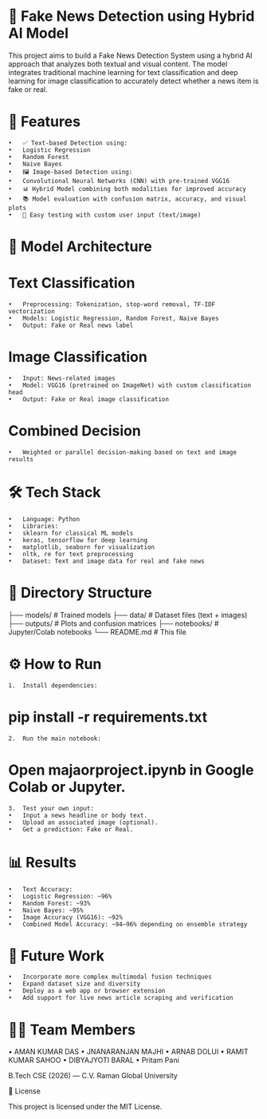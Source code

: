 # 📰 **Fake News Detection using Hybrid AI Model**

This project aims to build a Fake News Detection System using a hybrid AI approach that analyzes both textual and visual content. The model integrates traditional machine learning for text classification and deep learning for image classification to accurately detect whether a news item is fake or real.

# 🚀 Features
	•	✅ Text-based Detection using:
	•	Logistic Regression
	•	Random Forest
	•	Naive Bayes
	•	🖼️ Image-based Detection using:
	•	Convolutional Neural Networks (CNN) with pre-trained VGG16
	•	📊 Hybrid Model combining both modalities for improved accuracy
	•	📚 Model evaluation with confusion matrix, accuracy, and visual plots
	•	🧪 Easy testing with custom user input (text/image)

# 🧠 Model Architecture

# Text Classification
	•	Preprocessing: Tokenization, stop-word removal, TF-IDF vectorization
	•	Models: Logistic Regression, Random Forest, Naive Bayes
	•	Output: Fake or Real news label

# Image Classification
	•	Input: News-related images
	•	Model: VGG16 (pretrained on ImageNet) with custom classification head
	•	Output: Fake or Real image classification

# Combined Decision
	•	Weighted or parallel decision-making based on text and image results

# 🛠️ Tech Stack
	•	Language: Python
	•	Libraries:
	•	sklearn for classical ML models
	•	keras, tensorflow for deep learning
	•	matplotlib, seaborn for visualization
	•	nltk, re for text preprocessing
	•	Dataset: Text and image data for real and fake news

# 📁 Directory Structure

├── models/                  # Trained models
├── data/                    # Dataset files (text + images)
├── outputs/                 # Plots and confusion matrices
├── notebooks/               # Jupyter/Colab notebooks
└── README.md                # This file

# ⚙️ How to Run
	1.	Install dependencies:

# pip install -r requirements.txt


	2.	Run the main notebook:
# Open majaorproject.ipynb in Google Colab or Jupyter.
	3.	Test your own input:
	•	Input a news headline or body text.
	•	Upload an associated image (optional).
	•	Get a prediction: Fake or Real.

# 📊 Results
	•	Text Accuracy:
	•	Logistic Regression: ~96%
	•	Random Forest: ~93%
	•	Naive Bayes: ~95%
	•	Image Accuracy (VGG16): ~92%
	•	Combined Model Accuracy: ~94–96% depending on ensemble strategy

# 📌 Future Work
	•	Incorporate more complex multimodal fusion techniques
	•	Expand dataset size and diversity
	•	Deploy as a web app or browser extension
	•	Add support for live news article scraping and verification

# 👨‍💻 Team Members

• AMAN KUMAR DAS
• JNANARANJAN MAJHI 
• ARNAB DOLUI
• RAMIT KUMAR SAHOO 
• DIBYAJYOTI BARAL
• Pritam Pani

B.Tech CSE (2026) — C.V. Raman Global University

📄 License

This project is licensed under the MIT License.
